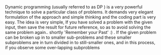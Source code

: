 Dynamic programming (usually referred to as DP ) is a very powerful technique to solve a particular class of 
problems. It demands very elegant formulation of the approach and simple thinking and the coding part is very easy.
The idea is very simple, If you have solved a problem with the given input, then save the result for future reference, 
so as to avoid solving the same problem again.. shortly 'Remember your Past' :) .  If the given problem can be 
broken up in to smaller sub-problems and these smaller subproblems are in turn divided in to still-smaller ones, 
and in this process, if you observe some over-lapping subproblems